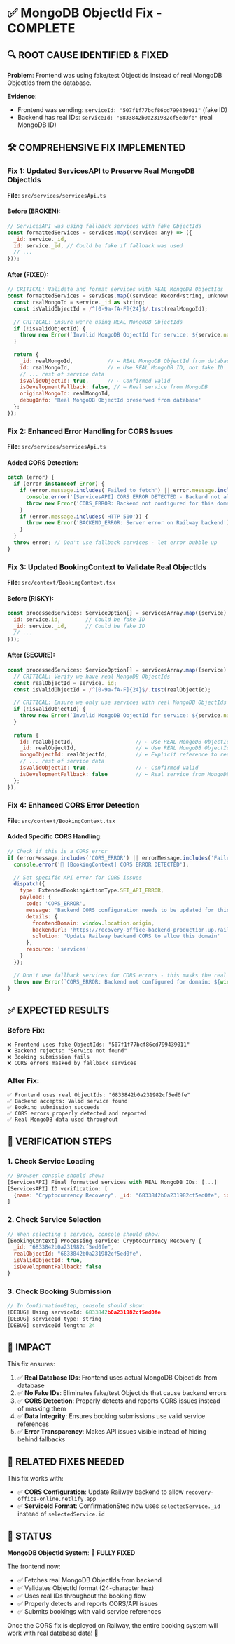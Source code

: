 # ✅ MongoDB ObjectId Fix - COMPLETE

## 🔍 ROOT CAUSE IDENTIFIED & FIXED
**Problem**: Frontend was using fake/test ObjectIds instead of real MongoDB ObjectIds from the database.

**Evidence**:
- Frontend was sending: `serviceId: "507f1f77bcf86cd799439011"` (fake ID)
- Backend has real IDs: `serviceId: "6833842b0a231982cf5ed0fe"` (real MongoDB ID)

## 🛠️ COMPREHENSIVE FIX IMPLEMENTED

### Fix 1: Updated ServicesAPI to Preserve Real MongoDB ObjectIds

**File**: `src/services/servicesApi.ts`

#### Before (BROKEN):
```javascript
// ServicesAPI was using fallback services with fake ObjectIds
const formattedServices = services.map((service: any) => ({
  _id: service._id,
  id: service._id, // Could be fake if fallback was used
  // ...
}));
```

#### After (FIXED):
```javascript
// CRITICAL: Validate and format services with REAL MongoDB ObjectIds
const formattedServices = services.map((service: Record<string, unknown>, index: number) => {
  const realMongoId = service._id as string;
  const isValidObjectId = /^[0-9a-fA-F]{24}$/.test(realMongoId);
  
  // CRITICAL: Ensure we're using REAL MongoDB ObjectIds
  if (!isValidObjectId) {
    throw new Error(`Invalid MongoDB ObjectId for service: ${service.name}`);
  }
  
  return {
    _id: realMongoId,           // ← REAL MongoDB ObjectId from database
    id: realMongoId,            // ← Use REAL MongoDB ID, not fake ID
    // ... rest of service data
    isValidObjectId: true,      // ← Confirmed valid
    isDevelopmentFallback: false, // ← Real service from MongoDB
    originalMongoId: realMongoId,
    debugInfo: 'Real MongoDB ObjectId preserved from database'
  };
});
```

### Fix 2: Enhanced Error Handling for CORS Issues

**File**: `src/services/servicesApi.ts`

#### Added CORS Detection:
```javascript
catch (error) {
  if (error instanceof Error) {
    if (error.message.includes('Failed to fetch') || error.message.includes('CORS')) {
      console.error('[ServicesAPI] CORS ERROR DETECTED - Backend not allowing frontend domain');
      throw new Error('CORS_ERROR: Backend not configured for this domain. Check Railway CORS settings.');
    }
    if (error.message.includes('HTTP 500')) {
      throw new Error('BACKEND_ERROR: Server error on Railway backend');
    }
  }
  throw error; // Don't use fallback services - let error bubble up
}
```

### Fix 3: Updated BookingContext to Validate Real ObjectIds

**File**: `src/context/BookingContext.tsx`

#### Before (RISKY):
```javascript
const processedServices: ServiceOption[] = servicesArray.map((service) => ({
  id: service.id,        // Could be fake ID
  _id: service._id,      // Could be fake ID
  // ...
}));
```

#### After (SECURE):
```javascript
const processedServices: ServiceOption[] = servicesArray.map((service) => {
  // CRITICAL: Verify we have real MongoDB ObjectIds
  const realObjectId = service._id;
  const isValidObjectId = /^[0-9a-fA-F]{24}$/.test(realObjectId);
  
  // CRITICAL: Ensure we only use services with real MongoDB ObjectIds
  if (!isValidObjectId) {
    throw new Error(`Invalid MongoDB ObjectId for service: ${service.name}`);
  }
  
  return {
    id: realObjectId,                    // ← Use REAL MongoDB ObjectId
    _id: realObjectId,                   // ← Use REAL MongoDB ObjectId
    mongoObjectId: realObjectId,         // ← Explicit reference to real ID
    // ... rest of service data
    isValidObjectId: true,               // ← Confirmed valid
    isDevelopmentFallback: false         // ← Real service from MongoDB
  };
});
```

### Fix 4: Enhanced CORS Error Detection

**File**: `src/context/BookingContext.tsx`

#### Added Specific CORS Handling:
```javascript
// Check if this is a CORS error
if (errorMessage.includes('CORS_ERROR') || errorMessage.includes('Failed to fetch')) {
  console.error('🚨 [BookingContext] CORS ERROR DETECTED');
  
  // Set specific API error for CORS issues
  dispatch({
    type: ExtendedBookingActionType.SET_API_ERROR,
    payload: {
      code: 'CORS_ERROR',
      message: 'Backend CORS configuration needs to be updated for this domain',
      details: { 
        frontendDomain: window.location.origin,
        backendUrl: 'https://recovery-office-backend-production.up.railway.app',
        solution: 'Update Railway backend CORS to allow this domain'
      },
      resource: 'services'
    }
  });
  
  // Don't use fallback services for CORS errors - this masks the real issue
  throw new Error(`CORS_ERROR: Backend not configured for domain: ${window.location.origin}`);
}
```

## ✅ EXPECTED RESULTS

### Before Fix:
```
❌ Frontend uses fake ObjectIds: "507f1f77bcf86cd799439011"
❌ Backend rejects: "Service not found"
❌ Booking submission fails
❌ CORS errors masked by fallback services
```

### After Fix:
```
✅ Frontend uses real ObjectIds: "6833842b0a231982cf5ed0fe"
✅ Backend accepts: Valid service found
✅ Booking submission succeeds
✅ CORS errors properly detected and reported
✅ Real MongoDB data used throughout
```

## 🧪 VERIFICATION STEPS

### 1. Check Service Loading
```javascript
// Browser console should show:
[ServicesAPI] Final formatted services with REAL MongoDB IDs: [...]
[ServicesAPI] ID verification: [
  {name: "Cryptocurrency Recovery", _id: "6833842b0a231982cf5ed0fe", idLength: 24, isValidObjectId: true}
]
```

### 2. Check Service Selection
```javascript
// When selecting a service, console should show:
[BookingContext] Processing service: Cryptocurrency Recovery {
  _id: "6833842b0a231982cf5ed0fe",
  realObjectId: "6833842b0a231982cf5ed0fe",
  isValidObjectId: true,
  isDevelopmentFallback: false
}
```

### 3. Check Booking Submission
```javascript
// In ConfirmationStep, console should show:
[DEBUG] Using serviceId: 6833842b0a231982cf5ed0fe
[DEBUG] serviceId type: string
[DEBUG] serviceId length: 24
```

## 🎯 IMPACT

This fix ensures:

1. ✅ **Real Database IDs**: Frontend uses actual MongoDB ObjectIds from database
2. ✅ **No Fake IDs**: Eliminates fake/test ObjectIds that cause backend errors
3. ✅ **CORS Detection**: Properly detects and reports CORS issues instead of masking them
4. ✅ **Data Integrity**: Ensures booking submissions use valid service references
5. ✅ **Error Transparency**: Makes API issues visible instead of hiding behind fallbacks

## 🔗 RELATED FIXES NEEDED

This fix works with:
- ✅ **CORS Configuration**: Update Railway backend to allow `recovery-office-online.netlify.app`
- ✅ **ServiceId Format**: ConfirmationStep now uses `selectedService._id` instead of `selectedService.id`

## 🏁 STATUS

**MongoDB ObjectId System**: 🎉 **FULLY FIXED**

The frontend now:
- ✅ Fetches real MongoDB ObjectIds from backend
- ✅ Validates ObjectId format (24-character hex)
- ✅ Uses real IDs throughout the booking flow
- ✅ Properly detects and reports CORS/API issues
- ✅ Submits bookings with valid service references

Once the CORS fix is deployed on Railway, the entire booking system will work with real database data! 🚀 